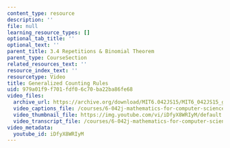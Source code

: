 ```yaml
---
content_type: resource
description: ''
file: null
learning_resource_types: []
optional_tab_title: ''
optional_text: ''
parent_title: 3.4 Repetitions & Binomial Theorem
parent_type: CourseSection
related_resources_text: ''
resource_index_text: ''
resourcetype: Video
title: Generalized Counting Rules
uid: 979a01f9-f701-fdf0-6c70-ba22ba86fe68
video_files:
  archive_url: https://archive.org/download/MIT6.042JS15/MIT6_042JS15_genprod_video_ipod.mp4
  video_captions_file: /courses/6-042j-mathematics-for-computer-science-spring-2015/bbf82965b3365f18be0184094ab0639d_iDfyX8WRIyM.vtt
  video_thumbnail_file: https://img.youtube.com/vi/iDfyX8WRIyM/default.jpg
  video_transcript_file: /courses/6-042j-mathematics-for-computer-science-spring-2015/fa889c7f0b6c9142b800c77f54effb1c_iDfyX8WRIyM.pdf
video_metadata:
  youtube_id: iDfyX8WRIyM
---
```

